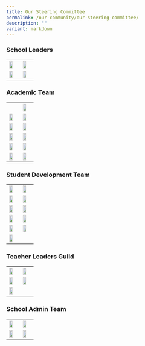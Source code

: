 ```yaml
---
title: Our Steering Committee
permalink: /our-community/our-steering-committee/
description: ""
variant: markdown
---
```

<h3>School Leaders</h3>

<table>
<tbody>
  <tr>
    <td><img src="/images/School%20Leaders/mr%20eddie%20foo.jpg" style="width:65%"></td>
		<td><img src="/images/School%20Leaders/ms%20lynette%20fernandez.jpg" style="width:65%"></td>
  </tr>
  <tr>
    <td><img src="/images/School%20Leaders/mr%20sunny%20ho.jpg" style="width:65%"></td>
    <td><img src="/images/School%20Leaders/mr%20martin%20velan%20anthony.jpg" style="width:65%"></td>
  </tr>
</tbody>
</table>

<h3>Academic Team</h3>

<table>
<tbody>
  <tr>
    <td><a src="/images/School%20Leaders/mr%20sunny%20ho.jpg" style="width:65%"></a></td>
    <td><img src="/images/Teaching%20Staff/2023_ms%20ong%20chor%20meng.jpg" style="width:65%"></td>
	</tr>
  <tr>
    <td><img src="/images/Teaching%20Staff/2023_mdm%20lye%20choon%20hwan-final.jpg" style="width:65%"></td>
    <td><img src="/images/Teaching%20Staff/2023_mrs%20lee%20peck%20har-final.jpg" style="width:65%"></td>
  </tr>
  <tr>
    <td><img src="/images/Teaching%20Staff/2023_mrs%20rachel%20long.jpg" style="width:65%"></td>
    <td><img src="/images/Teaching%20Staff/2023_mr%20jeremy%20lee-final.jpg" style="width:65%"></td>
  </tr>
  <tr>
		<td><img src="/images/Teaching%20Staff/2023_ms%20madhavi%20chandramohan.jpg" style="width:65%"></td>
		<td><img src="/images/Teaching%20Staff/mr%20vemalan%20s_o%20elangovan.jpg" style="width:65%"></td>
  </tr>
	<tr>
    <td><img src="/images/Teaching%20Staff/ms%20felicia%20ong.jpg" style="width:65%"></td>
    <td><img src="/images/Teaching%20Staff/2023_mdm%20shireen%20chong.jpg" style="width:65%"></td>
  </tr>
	<tr>
    <td><img src="/images/Teaching%20Staff/2023_mrs%20pearl%20phua-final.jpg" style="width:65%"></td>
    <td><img src="/images/Teaching%20Staff/2023_mrs%20pamela%20chan.jpg" style="width:65%"></td>
  </tr>
</tbody>
</table>

<h3>Student Development Team</h3>

<table>
<tbody>
	<tr>
    <td><img src="/images/Teaching%20Staff/2023_mr%20johnson%20chee.jpg" style="width:65%"></td>
    <td><img src="/images/Teaching%20Staff/mr%20vincent%20poh.jpg" style="width:65%"></td>
  </tr>
	<tr>
		<td><img src="/images/Teaching%20Staff/mr%20joe%20choo-final.jpg" style="width:65%">
    </td><td><img src="/images/Teaching%20Staff/2023_mrs%20debbie%20lau.jpg" style="width:65%"></td>
	</tr>
  <tr>
    <td><img src="/images/Teaching%20Staff/2023_mr%20muhammad%20bin%20ali.jpg" style="width:65%"></td>
		<td><img src="/images/Teaching%20Staff/2023_mrs%20premila%20onyekachi.jpg" style="width:65%"></td>
    
  </tr>
  <tr>
		<td><img src="/images/Teaching%20Staff/mrs%20cheah-loo%20yin%20hui.jpg" style="width:65%"></td>
    <td><img src="/images/Teaching%20Staff/mrs%20lim-chew%20hua%20jie.jpg" style="width:65%"></td>
  </tr>
  <tr>
    <td><img src="/images/Teaching%20Staff/2023_mdm%20suzana%20bte%20suah.jpg" style="width:65%"></td>
    <td><img src="/images/Teaching%20Staff/mr%20ben%20sng.jpg" style="width:65%"></td>
  </tr>
  <tr>
		<td><img src="/images/Teaching%20Staff/ms%20toh%20xiao%20ting.jpg" style="width:65%"></td>
  </tr>
</tbody>
</table>

<h3>Teacher Leaders Guild</h3>

<table>
<tbody>
  <tr>
    <td><img src="/images/Teaching%20Staff/2023_mrs%20lek%20seok%20buay.jpg" style="width:65%"></td>
    <td><img src="/images/Teaching%20Staff/2023_mrs%20s%20nirmala-final.jpg" style="width:65%"></td>
  </tr>
	<tr>
    <td><img src="/images/Teaching%20Staff/2023_mrs%20usha%20surendran-final.jpg" style="width:65%"></td>
    <td><img src="/images/Teaching%20Staff/2023_mrs%20theresa%20wong-final.jpg" style="width:65%"></td>
  </tr>
	<tr>
    <td><img src="/images/Teaching%20Staff/2023_mrs%20latha%20joseph.jpg" style="width:65%"></td>
  </tr>
</tbody>
</table>

<h3>School Admin Team</h3>

<table>
<tbody>
  <tr>
    <td><img src="/images/EAS%20Staff/2023_mdm%20nancy%20koh%20mei%20chin.jpg" style="width:65%"></td>
    <td><img src="/images/EAS%20Staff/2023_ms%20candy%20heng%20cheng%20peng.jpg" style="width:65%"></td>
  </tr>
  <tr>
    <td><img src="/images/EAS%20Staff/2023_mr%20mohammad%20zhafrie%20bin%20jalil-final.jpg" style="width:65%"></td>
    <td><img src="/images/EAS%20Staff/2023_mr%20hadi%20asyaari%20bin%20ahmad.jpg" style="width:65%"></td>
  </tr>

</tbody>
</table>